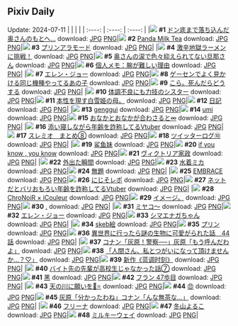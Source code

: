 ## Pixiv Daily
Update: 2024-07-11
|      |      |      |
| :----: | :----: | :----: |
|![](https://pixiv.microyu.workers.dev/c/240x480/img-master/img/2024/07/09/01/41/15/120365625_p0_master1200.jpg) **#1** [ドン底まで落ち込んだ奥さんのもとへ…](https://www.pixiv.net/artworks/120365625) download: [JPG](https://pixiv.microyu.workers.dev/img-original/img/2024/07/09/01/41/15/120365625_p0.jpg) [PNG](https://pixiv.microyu.workers.dev/img-original/img/2024/07/09/01/41/15/120365625_p0.png)|![](https://pixiv.microyu.workers.dev/c/240x480/img-master/img/2024/07/10/00/00/22/120391940_p0_master1200.jpg) **#2** [Panda Milk Tea](https://www.pixiv.net/artworks/120391940) download: [JPG](https://pixiv.microyu.workers.dev/img-original/img/2024/07/10/00/00/22/120391940_p0.jpg) [PNG](https://pixiv.microyu.workers.dev/img-original/img/2024/07/10/00/00/22/120391940_p0.png)|![](https://pixiv.microyu.workers.dev/c/240x480/img-master/img/2024/07/09/20/30/04/120385311_p0_master1200.jpg) **#3** [プリンアラモード](https://www.pixiv.net/artworks/120385311) download: [JPG](https://pixiv.microyu.workers.dev/img-original/img/2024/07/09/20/30/04/120385311_p0.jpg) [PNG](https://pixiv.microyu.workers.dev/img-original/img/2024/07/09/20/30/04/120385311_p0.png)|
|![](https://pixiv.microyu.workers.dev/c/240x480/img-master/img/2024/07/09/15/34/26/120378889_p0_master1200.jpg) **#4** [激辛地獄ラーメンに挑戦！](https://www.pixiv.net/artworks/120378889) download: [JPG](https://pixiv.microyu.workers.dev/img-original/img/2024/07/09/15/34/26/120378889_p0.jpg) [PNG](https://pixiv.microyu.workers.dev/img-original/img/2024/07/09/15/34/26/120378889_p0.png)|![](https://pixiv.microyu.workers.dev/c/240x480/img-master/img/2024/07/10/00/08/53/120392458_p0_master1200.jpg) **#5** [奥さんの涙で色々抑えられてない旦那さん](https://www.pixiv.net/artworks/120392458) download: [JPG](https://pixiv.microyu.workers.dev/img-original/img/2024/07/10/00/08/53/120392458_p0.jpg) [PNG](https://pixiv.microyu.workers.dev/img-original/img/2024/07/10/00/08/53/120392458_p0.png)|![](https://pixiv.microyu.workers.dev/c/240x480/img-master/img/2024/07/09/06/00/07/120370959_p0_master1200.jpg) **#6** [個人メモ：腕が難しい理由](https://www.pixiv.net/artworks/120370959) download: [JPG](https://pixiv.microyu.workers.dev/img-original/img/2024/07/09/06/00/07/120370959_p0.jpg) [PNG](https://pixiv.microyu.workers.dev/img-original/img/2024/07/09/06/00/07/120370959_p0.png)|
|![](https://pixiv.microyu.workers.dev/c/240x480/img-master/img/2024/07/09/00/00/18/120364761_p0_master1200.jpg) **#7** [エレン・ジョー](https://www.pixiv.net/artworks/120364761) download: [JPG](https://pixiv.microyu.workers.dev/img-original/img/2024/07/09/00/00/18/120364761_p0.jpg) [PNG](https://pixiv.microyu.workers.dev/img-original/img/2024/07/09/00/00/18/120364761_p0.png)|![](https://pixiv.microyu.workers.dev/c/240x480/img-master/img/2024/07/09/15/01/01/120378388_p0_master1200.jpg) **#8** [ゲーセンでよく見かける同じ機種やってるあの子](https://www.pixiv.net/artworks/120378388) download: [JPG](https://pixiv.microyu.workers.dev/img-original/img/2024/07/09/15/01/01/120378388_p0.jpg) [PNG](https://pixiv.microyu.workers.dev/img-original/img/2024/07/09/15/01/01/120378388_p0.png)|![](https://pixiv.microyu.workers.dev/c/240x480/img-master/img/2024/07/11/02/38/33/120413856_p0_master1200.jpg) **#9** [こら。死んだらどうする](https://www.pixiv.net/artworks/120413856) download: [JPG](https://pixiv.microyu.workers.dev/img-original/img/2024/07/11/02/38/33/120413856_p0.jpg) [PNG](https://pixiv.microyu.workers.dev/img-original/img/2024/07/11/02/38/33/120413856_p0.png)|
|![](https://pixiv.microyu.workers.dev/c/240x480/img-master/img/2024/07/10/19/37/49/120410411_p0_master1200.jpg) **#10** [体調不良にも力技のシスター](https://www.pixiv.net/artworks/120410411) download: [JPG](https://pixiv.microyu.workers.dev/img-original/img/2024/07/10/19/37/49/120410411_p0.jpg) [PNG](https://pixiv.microyu.workers.dev/img-original/img/2024/07/10/19/37/49/120410411_p0.png)|![](https://pixiv.microyu.workers.dev/c/240x480/img-master/img/2024/07/10/00/28/48/120393017_p0_master1200.jpg) **#11** [本性を現す白雪姫の母。](https://www.pixiv.net/artworks/120393017) download: [JPG](https://pixiv.microyu.workers.dev/img-original/img/2024/07/10/00/28/48/120393017_p0.jpg) [PNG](https://pixiv.microyu.workers.dev/img-original/img/2024/07/10/00/28/48/120393017_p0.png)|![](https://pixiv.microyu.workers.dev/c/240x480/img-master/img/2024/07/09/15/23/13/120378731_p0_master1200.jpg) **#12** [日記](https://www.pixiv.net/artworks/120378731) download: [JPG](https://pixiv.microyu.workers.dev/img-original/img/2024/07/09/15/23/13/120378731_p0.jpg) [PNG](https://pixiv.microyu.workers.dev/img-original/img/2024/07/09/15/23/13/120378731_p0.png)|
|![](https://pixiv.microyu.workers.dev/c/240x480/img-master/img/2024/07/10/12/51/25/120402888_p0_master1200.jpg) **#13** [genggui](https://www.pixiv.net/artworks/120402888) download: [JPG](https://pixiv.microyu.workers.dev/img-original/img/2024/07/10/12/51/25/120402888_p0.jpg) [PNG](https://pixiv.microyu.workers.dev/img-original/img/2024/07/10/12/51/25/120402888_p0.png)|![](https://pixiv.microyu.workers.dev/c/240x480/img-master/img/2024/07/09/00/00/17/120364759_p0_master1200.jpg) **#14** [umi](https://www.pixiv.net/artworks/120364759) download: [JPG](https://pixiv.microyu.workers.dev/img-original/img/2024/07/09/00/00/17/120364759_p0.jpg) [PNG](https://pixiv.microyu.workers.dev/img-original/img/2024/07/09/00/00/17/120364759_p0.png)|![](https://pixiv.microyu.workers.dev/c/240x480/img-master/img/2024/07/10/01/16/39/120394168_p0_master1200.jpg) **#15** [おなかとおなかが合わさると∞](https://www.pixiv.net/artworks/120394168) download: [JPG](https://pixiv.microyu.workers.dev/img-original/img/2024/07/10/01/16/39/120394168_p0.jpg) [PNG](https://pixiv.microyu.workers.dev/img-original/img/2024/07/10/01/16/39/120394168_p0.png)|
|![](https://pixiv.microyu.workers.dev/c/240x480/img-master/img/2024/07/09/20/16/22/120384956_p0_master1200.jpg) **#16** [添い寝しながら年齢を詐称してるVtuber](https://www.pixiv.net/artworks/120384956) download: [JPG](https://pixiv.microyu.workers.dev/img-original/img/2024/07/09/20/16/22/120384956_p0.jpg) [PNG](https://pixiv.microyu.workers.dev/img-original/img/2024/07/09/20/16/22/120384956_p0.png)|![](https://pixiv.microyu.workers.dev/c/240x480/img-master/img/2024/07/09/00/00/25/120364790_p0_master1200.jpg) **#17** [スレミオ＿まとめ⑧](https://www.pixiv.net/artworks/120364790) download: [JPG](https://pixiv.microyu.workers.dev/img-original/img/2024/07/09/00/00/25/120364790_p0.jpg) [PNG](https://pixiv.microyu.workers.dev/img-original/img/2024/07/09/00/00/25/120364790_p0.png)|![](https://pixiv.microyu.workers.dev/c/240x480/img-master/img/2024/07/09/15/00/38/120378380_p0_master1200.jpg) **#18** [ツイッターログ⑩](https://www.pixiv.net/artworks/120378380) download: [JPG](https://pixiv.microyu.workers.dev/img-original/img/2024/07/09/15/00/38/120378380_p0.jpg) [PNG](https://pixiv.microyu.workers.dev/img-original/img/2024/07/09/15/00/38/120378380_p0.png)|
|![](https://pixiv.microyu.workers.dev/c/240x480/img-master/img/2024/07/10/00/21/14/120392813_p0_master1200.jpg) **#19** [鲨鱼妹](https://www.pixiv.net/artworks/120392813) download: [JPG](https://pixiv.microyu.workers.dev/img-original/img/2024/07/10/00/21/14/120392813_p0.jpg) [PNG](https://pixiv.microyu.workers.dev/img-original/img/2024/07/10/00/21/14/120392813_p0.png)|![](https://pixiv.microyu.workers.dev/c/240x480/img-master/img/2024/07/09/12/19/52/120375964_p0_master1200.jpg) **#20** [if you know , you know](https://www.pixiv.net/artworks/120375964) download: [JPG](https://pixiv.microyu.workers.dev/img-original/img/2024/07/09/12/19/52/120375964_p0.jpg) [PNG](https://pixiv.microyu.workers.dev/img-original/img/2024/07/09/12/19/52/120375964_p0.png)|![](https://pixiv.microyu.workers.dev/c/240x480/img-master/img/2024/07/10/00/10/53/120392529_p0_master1200.jpg) **#21** [ヴィクトリア家政](https://www.pixiv.net/artworks/120392529) download: [JPG](https://pixiv.microyu.workers.dev/img-original/img/2024/07/10/00/10/53/120392529_p0.jpg) [PNG](https://pixiv.microyu.workers.dev/img-original/img/2024/07/10/00/10/53/120392529_p0.png)|
|![](https://pixiv.microyu.workers.dev/c/240x480/img-master/img/2024/07/09/07/58/49/120372441_p0_master1200.jpg) **#22** [外出た瞬間](https://www.pixiv.net/artworks/120372441) download: [JPG](https://pixiv.microyu.workers.dev/img-original/img/2024/07/09/07/58/49/120372441_p0.jpg) [PNG](https://pixiv.microyu.workers.dev/img-original/img/2024/07/09/07/58/49/120372441_p0.png)|![](https://pixiv.microyu.workers.dev/c/240x480/img-master/img/2024/07/09/11/30/11/120375130_p0_master1200.jpg) **#23** [水着ミカ](https://www.pixiv.net/artworks/120375130) download: [JPG](https://pixiv.microyu.workers.dev/img-original/img/2024/07/09/11/30/11/120375130_p0.jpg) [PNG](https://pixiv.microyu.workers.dev/img-original/img/2024/07/09/11/30/11/120375130_p0.png)|![](https://pixiv.microyu.workers.dev/c/240x480/img-master/img/2024/07/09/00/57/40/120366743_p0_master1200.jpg) **#24** [無題](https://www.pixiv.net/artworks/120366743) download: [JPG](https://pixiv.microyu.workers.dev/img-original/img/2024/07/09/00/57/40/120366743_p0.jpg) [PNG](https://pixiv.microyu.workers.dev/img-original/img/2024/07/09/00/57/40/120366743_p0.png)|
|![](https://pixiv.microyu.workers.dev/c/240x480/img-master/img/2024/07/10/00/00/27/120391961_p0_master1200.jpg) **#25** [EMBRACE](https://www.pixiv.net/artworks/120391961) download: [JPG](https://pixiv.microyu.workers.dev/img-original/img/2024/07/10/00/00/27/120391961_p0.jpg) [PNG](https://pixiv.microyu.workers.dev/img-original/img/2024/07/10/00/00/27/120391961_p0.png)|![](https://pixiv.microyu.workers.dev/c/240x480/img-master/img/2024/07/10/17/57/12/120407811_p0_master1200.jpg) **#26** [にじそレポ](https://www.pixiv.net/artworks/120407811) download: [JPG](https://pixiv.microyu.workers.dev/img-original/img/2024/07/10/17/57/12/120407811_p0.jpg) [PNG](https://pixiv.microyu.workers.dev/img-original/img/2024/07/10/17/57/12/120407811_p0.png)|![](https://pixiv.microyu.workers.dev/c/240x480/img-master/img/2024/07/10/20/00/47/120411070_p0_master1200.jpg) **#27** [ネットだとバリおもろい年齢を詐称してるVtuber](https://www.pixiv.net/artworks/120411070) download: [JPG](https://pixiv.microyu.workers.dev/img-original/img/2024/07/10/20/00/47/120411070_p0.jpg) [PNG](https://pixiv.microyu.workers.dev/img-original/img/2024/07/10/20/00/47/120411070_p0.png)|
|![](https://pixiv.microyu.workers.dev/c/240x480/img-master/img/2024/07/10/21/32/11/120413791_p0_master1200.jpg) **#28** [ChroNoiR × iCouleur](https://www.pixiv.net/artworks/120413791) download: [JPG](https://pixiv.microyu.workers.dev/img-original/img/2024/07/10/21/32/11/120413791_p0.jpg) [PNG](https://pixiv.microyu.workers.dev/img-original/img/2024/07/10/21/32/11/120413791_p0.png)|![](https://pixiv.microyu.workers.dev/c/240x480/img-master/img/2024/07/10/20/44/20/120412061_p0_master1200.jpg) **#29** [イメージ。](https://www.pixiv.net/artworks/120412061) download: [JPG](https://pixiv.microyu.workers.dev/img-original/img/2024/07/10/20/44/20/120412061_p0.jpg) [PNG](https://pixiv.microyu.workers.dev/img-original/img/2024/07/10/20/44/20/120412061_p0.png)|![](https://pixiv.microyu.workers.dev/c/240x480/img-master/img/2024/07/10/11/52/21/120392629_p0_master1200.jpg) **#30** [.](https://www.pixiv.net/artworks/120392629) download: [JPG](https://pixiv.microyu.workers.dev/img-original/img/2024/07/10/11/52/21/120392629_p0.jpg) [PNG](https://pixiv.microyu.workers.dev/img-original/img/2024/07/10/11/52/21/120392629_p0.png)|
|![](https://pixiv.microyu.workers.dev/c/240x480/img-master/img/2024/07/09/11/33/29/120375188_p0_master1200.jpg) **#31** [ミヤコ〜](https://www.pixiv.net/artworks/120375188) download: [JPG](https://pixiv.microyu.workers.dev/img-original/img/2024/07/09/11/33/29/120375188_p0.jpg) [PNG](https://pixiv.microyu.workers.dev/img-original/img/2024/07/09/11/33/29/120375188_p0.png)|![](https://pixiv.microyu.workers.dev/c/240x480/img-master/img/2024/07/10/00/00/17/120391920_p0_master1200.jpg) **#32** [エレン・ジョー](https://www.pixiv.net/artworks/120391920) download: [JPG](https://pixiv.microyu.workers.dev/img-original/img/2024/07/10/00/00/17/120391920_p0.jpg) [PNG](https://pixiv.microyu.workers.dev/img-original/img/2024/07/10/00/00/17/120391920_p0.png)|![](https://pixiv.microyu.workers.dev/c/240x480/img-master/img/2024/07/10/00/00/29/120391976_p0_master1200.jpg) **#33** [シマエナガちゃん](https://www.pixiv.net/artworks/120391976) download: [JPG](https://pixiv.microyu.workers.dev/img-original/img/2024/07/10/00/00/29/120391976_p0.jpg) [PNG](https://pixiv.microyu.workers.dev/img-original/img/2024/07/10/00/00/29/120391976_p0.png)|
|![](https://pixiv.microyu.workers.dev/c/240x480/img-master/img/2024/07/09/23/25/17/120390811_p0_master1200.jpg) **#34** [skeb絵](https://www.pixiv.net/artworks/120390811) download: [JPG](https://pixiv.microyu.workers.dev/img-original/img/2024/07/09/23/25/17/120390811_p0.jpg) [PNG](https://pixiv.microyu.workers.dev/img-original/img/2024/07/09/23/25/17/120390811_p0.png)|![](https://pixiv.microyu.workers.dev/c/240x480/img-master/img/2024/07/09/20/20/44/120385064_p0_master1200.jpg) **#35** [プリン](https://www.pixiv.net/artworks/120385064) download: [JPG](https://pixiv.microyu.workers.dev/img-original/img/2024/07/09/20/20/44/120385064_p0.jpg) [PNG](https://pixiv.microyu.workers.dev/img-original/img/2024/07/09/20/20/44/120385064_p0.png)|![](https://pixiv.microyu.workers.dev/c/240x480/img-master/img/2024/07/10/00/00/33/120391994_p0_master1200.jpg) **#36** [異世界に行ったら謎の生物に可愛がられた話　44話](https://www.pixiv.net/artworks/120391994) download: [JPG](https://pixiv.microyu.workers.dev/img-original/img/2024/07/10/00/00/33/120391994_p0.jpg) [PNG](https://pixiv.microyu.workers.dev/img-original/img/2024/07/10/00/00/33/120391994_p0.png)|
|![](https://pixiv.microyu.workers.dev/c/240x480/img-master/img/2024/07/09/17/34/38/120380952_p0_master1200.jpg) **#37** [コナン「灰原！警察──」灰原「もう呼んだわよ」](https://www.pixiv.net/artworks/120380952) download: [JPG](https://pixiv.microyu.workers.dev/img-original/img/2024/07/09/17/34/38/120380952_p0.jpg) [PNG](https://pixiv.microyu.workers.dev/img-original/img/2024/07/09/17/34/38/120380952_p0.png)|![](https://pixiv.microyu.workers.dev/c/240x480/img-master/img/2024/07/10/00/24/42/120392907_p0_master1200.jpg) **#38** [「人間さん、私とつがいになって頂けませんか…？♡」](https://www.pixiv.net/artworks/120392907) download: [JPG](https://pixiv.microyu.workers.dev/img-original/img/2024/07/10/00/24/42/120392907_p0.jpg) [PNG](https://pixiv.microyu.workers.dev/img-original/img/2024/07/10/00/24/42/120392907_p0.png)|![](https://pixiv.microyu.workers.dev/c/240x480/img-master/img/2024/07/10/00/01/10/120392078_p0_master1200.jpg) **#39** [新作《蓝调时刻》](https://www.pixiv.net/artworks/120392078) download: [JPG](https://pixiv.microyu.workers.dev/img-original/img/2024/07/10/00/01/10/120392078_p0.jpg) [PNG](https://pixiv.microyu.workers.dev/img-original/img/2024/07/10/00/01/10/120392078_p0.png)|
|![](https://pixiv.microyu.workers.dev/c/240x480/img-master/img/2024/07/09/23/38/39/120391252_p0_master1200.jpg) **#40** [バイト先の先輩が高校生じゃなかった話⑦](https://www.pixiv.net/artworks/120391252) download: [JPG](https://pixiv.microyu.workers.dev/img-original/img/2024/07/09/23/38/39/120391252_p0.jpg) [PNG](https://pixiv.microyu.workers.dev/img-original/img/2024/07/09/23/38/39/120391252_p0.png)|![](https://pixiv.microyu.workers.dev/c/240x480/img-master/img/2024/07/09/18/00/12/120381502_p0_master1200.jpg) **#41** [黑](https://www.pixiv.net/artworks/120381502) download: [JPG](https://pixiv.microyu.workers.dev/img-original/img/2024/07/09/18/00/12/120381502_p0.jpg) [PNG](https://pixiv.microyu.workers.dev/img-original/img/2024/07/09/18/00/12/120381502_p0.png)|![](https://pixiv.microyu.workers.dev/c/240x480/img-master/img/2024/07/10/19/51/32/120410752_p0_master1200.jpg) **#42** [フラン 47歩目](https://www.pixiv.net/artworks/120410752) download: [JPG](https://pixiv.microyu.workers.dev/img-original/img/2024/07/10/19/51/32/120410752_p0.jpg) [PNG](https://pixiv.microyu.workers.dev/img-original/img/2024/07/10/19/51/32/120410752_p0.png)|
|![](https://pixiv.microyu.workers.dev/c/240x480/img-master/img/2024/07/09/19/09/25/120383252_p0_master1200.jpg) **#43** [天の川に願いを🎋⭐️](https://www.pixiv.net/artworks/120383252) download: [JPG](https://pixiv.microyu.workers.dev/img-original/img/2024/07/09/19/09/25/120383252_p0.jpg) [PNG](https://pixiv.microyu.workers.dev/img-original/img/2024/07/09/19/09/25/120383252_p0.png)|![](https://pixiv.microyu.workers.dev/c/240x480/img-master/img/2024/07/09/00/02/44/120365058_p0_master1200.jpg) **#44** [😠](https://www.pixiv.net/artworks/120365058) download: [JPG](https://pixiv.microyu.workers.dev/img-original/img/2024/07/09/00/02/44/120365058_p0.jpg) [PNG](https://pixiv.microyu.workers.dev/img-original/img/2024/07/09/00/02/44/120365058_p0.png)|![](https://pixiv.microyu.workers.dev/c/240x480/img-master/img/2024/07/10/17/29/55/120407300_p0_master1200.jpg) **#45** [灰原「分かったわね」コナン「んな無茶な…」](https://www.pixiv.net/artworks/120407300) download: [JPG](https://pixiv.microyu.workers.dev/img-original/img/2024/07/10/17/29/55/120407300_p0.jpg) [PNG](https://pixiv.microyu.workers.dev/img-original/img/2024/07/10/17/29/55/120407300_p0.png)|
|![](https://pixiv.microyu.workers.dev/c/240x480/img-master/img/2024/07/10/00/16/45/120392698_p0_master1200.jpg) **#46** [フリーナ](https://www.pixiv.net/artworks/120392698) download: [JPG](https://pixiv.microyu.workers.dev/img-original/img/2024/07/10/00/16/45/120392698_p0.jpg) [PNG](https://pixiv.microyu.workers.dev/img-original/img/2024/07/10/00/16/45/120392698_p0.png)|![](https://pixiv.microyu.workers.dev/c/240x480/img-master/img/2024/07/09/10/00/04/120373880_p0_master1200.jpg) **#47** [冬山よるこ](https://www.pixiv.net/artworks/120373880) download: [JPG](https://pixiv.microyu.workers.dev/img-original/img/2024/07/09/10/00/04/120373880_p0.jpg) [PNG](https://pixiv.microyu.workers.dev/img-original/img/2024/07/09/10/00/04/120373880_p0.png)|![](https://pixiv.microyu.workers.dev/c/240x480/img-master/img/2024/07/10/20/13/34/120411455_p0_master1200.jpg) **#48** [ミルキーウェイ](https://www.pixiv.net/artworks/120411455) download: [JPG](https://pixiv.microyu.workers.dev/img-original/img/2024/07/10/20/13/34/120411455_p0.jpg) [PNG](https://pixiv.microyu.workers.dev/img-original/img/2024/07/10/20/13/34/120411455_p0.png)|

